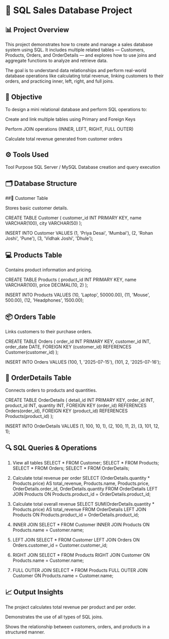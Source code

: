 
# 🧾 SQL Sales Database Project
## 📊 Project Overview

This project demonstrates how to create and manage a sales database system using SQL.
It includes multiple related tables — Customers, Products, Orders, and OrderDetails — and explores how to use joins and aggregate functions to analyze and retrieve data.

The goal is to understand data relationships and perform real-world database operations like calculating total revenue, linking customers to their orders, and practicing inner, left, right, and full joins.

## 🧠 Objective

To design a mini relational database and perform SQL operations to:

Create and link multiple tables using Primary and Foreign Keys

Perform JOIN operations (INNER, LEFT, RIGHT, FULL OUTER)

Calculate total revenue generated from customer orders

## ⚙️ Tools Used
Tool	Purpose
SQL Server / MySQL	Database creation and query execution

## 🗂️ Database Structure
##🧍 Customer Table

Stores basic customer details.

CREATE TABLE Customer (
    customer_id INT PRIMARY KEY,
    name VARCHAR(100),
    city VARCHAR(50)
);

INSERT INTO Customer VALUES
(1, 'Priya Desai', 'Mumbai'),
(2, 'Rohan Joshi', 'Pune'),
(3, 'Vidhak Joshi', 'Dhule');

## 💻 Products Table

Contains product information and pricing.

CREATE TABLE Products (
    product_id INT PRIMARY KEY,
    name VARCHAR(100),
    price DECIMAL(10, 2)
);

INSERT INTO Products VALUES
(10, 'Laptop', 50000.00),
(11, 'Mouse', 500.00),
(12, 'Headphones', 1500.00);

## 📦 Orders Table

Links customers to their purchase orders.

CREATE TABLE Orders (
    order_id INT PRIMARY KEY,
    customer_id INT,
    order_date DATE,
    FOREIGN KEY (customer_id) REFERENCES Customer(customer_id)
);

INSERT INTO Orders VALUES
(100, 1, '2025-07-15'),
(101, 2, '2025-07-16');

## 🧾 OrderDetails Table

Connects orders to products and quantities.

CREATE TABLE OrderDetails (
    detail_id INT PRIMARY KEY,
    order_id INT,
    product_id INT,
    quantity INT,
    FOREIGN KEY (order_id) REFERENCES Orders(order_id),
    FOREIGN KEY (product_id) REFERENCES Products(product_id)
);

INSERT INTO OrderDetails VALUES
(1, 100, 10, 1),
(2, 100, 11, 2),
(3, 101, 12, 1);

## 🔍 SQL Queries & Operations
1. View all tables
SELECT * FROM Customer;
SELECT * FROM Products;
SELECT * FROM Orders;
SELECT * FROM OrderDetails;

2. Calculate total revenue per order
SELECT 
    (OrderDetails.quantity * Products.price) AS total_revenue,
    Products.name,
    Products.price,
    OrderDetails.order_id,
    OrderDetails.quantity
FROM OrderDetails
LEFT JOIN Products 
ON Products.product_id = OrderDetails.product_id;

3. Calculate total overall revenue
SELECT SUM(OrderDetails.quantity * Products.price) AS total_revenue
FROM OrderDetails
LEFT JOIN Products 
ON Products.product_id = OrderDetails.product_id;

4. INNER JOIN
SELECT * 
FROM Customer
INNER JOIN Products 
ON Products.name = Customer.name;

5. LEFT JOIN
SELECT * 
FROM Customer
LEFT JOIN Orders 
ON Orders.customer_id = Customer.customer_id;

6. RIGHT JOIN
SELECT * 
FROM Products
RIGHT JOIN Customer 
ON Products.name = Customer.name;

7. FULL OUTER JOIN
SELECT * 
FROM Products
FULL OUTER JOIN Customer 
ON Products.name = Customer.name;

## 📈 Output Insights

The project calculates total revenue per product and per order.

Demonstrates the use of all types of SQL joins.

Shows the relationship between customers, orders, and products in a structured manner.

